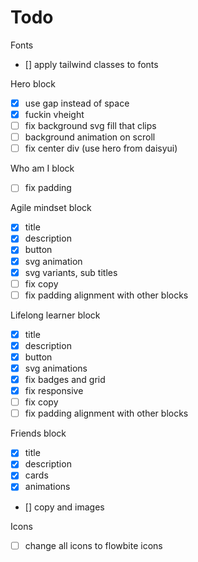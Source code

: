 # Todo

Fonts
- [] apply tailwind classes to fonts

Hero block
- [x] use gap instead of space
- [x] fuckin vheight
- [ ] fix background svg fill that clips
- [ ] background animation on scroll
- [ ] fix center div (use hero from daisyui)

Who am I block
- [ ] fix padding

Agile mindset block
- [x] title
- [x] description
- [x] button
- [x] svg animation
- [x] svg variants, sub titles
- [ ] fix copy
- [ ] fix padding alignment with other blocks

Lifelong learner block
- [x] title
- [x] description
- [x] button
- [x] svg animations
- [x] fix badges and grid
- [x] fix responsive
- [ ] fix copy
- [ ] fix padding alignment with other blocks

Friends block
- [x] title
- [x] description
- [x] cards
- [x] animations
- [] copy and images



Icons
- [ ] change all icons to flowbite icons